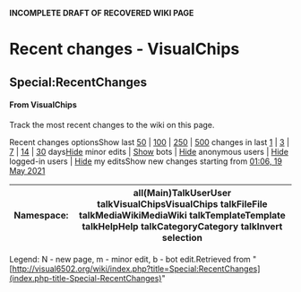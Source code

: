 **INCOMPLETE DRAFT OF RECOVERED WIKI PAGE**

# Recent changes - VisualChips

## Special:RecentChanges

#### From VisualChips

Track the most recent changes to the wiki on this page.

Recent changes optionsShow last [50](index.php-title-Special-RecentChanges~limit-50) | [100](index.php-title-Special-RecentChanges~limit-100) | [250](index.php-title-Special-RecentChanges~limit-250) | [500](index.php-title-Special-RecentChanges~limit-500) changes in last [1](index.php-title-Special-RecentChanges~days-1) | [3](index.php-title-Special-RecentChanges~days-3) | [7](index.php-title-Special-RecentChanges~days-7) | [14](index.php-title-Special-RecentChanges~days-14) | [30](index.php-title-Special-RecentChanges~days-30) days[Hide](index.php-title-Special-RecentChanges~hideminor-1) minor edits | [Show](index.php-title-Special-RecentChanges~hidebots-0) bots | [Hide](index.php-title-Special-RecentChanges~hideanons-1) anonymous users | [Hide](index.php-title-Special-RecentChanges~hideliu-1) logged-in users | [Hide](index.php-title-Special-RecentChanges~hidemyself-1) my editsShow new changes starting from [01:06, 19 May 2021](index.php-title-Special-RecentChanges~from-20210519010628)

| Namespace: | all(Main)TalkUserUser talkVisualChipsVisualChips talkFileFile talkMediaWikiMediaWiki talkTemplateTemplate talkHelpHelp talkCategoryCategory talkInvert selection |
|:---:|:---:|

Legend: N - new page, m - minor edit, b - bot edit.Retrieved from "[http://visual6502.org/wiki/index.php?title=Special:RecentChanges](index.php-title-Special-RecentChanges)"

